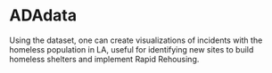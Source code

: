 # ADAdata
Using the dataset, one can create visualizations of incidents with the homeless population in LA, useful for identifying new sites to build homeless shelters and implement Rapid Rehousing.
